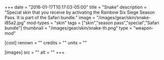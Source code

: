 +++
date = "2016-01-17T10:17:03-05:00"
title = "Snake"
description = "Special skin that you receive by activating the Rainbow Six Siege Season Pass. It is part of the Safari bundle."
image = "/images/gear/skin/snake-l85a2.jpg"
mod-types = "skin"
tags = ["skin","season pass","special","Safari bundle"]
thumbnail = "/images/gear/skin/snake-th.png"
type = "weapon-mod"

[cost]
  renown = ""
  credits = ""
  units = ""

[images]
  src = ""
  alt = ""
+++
